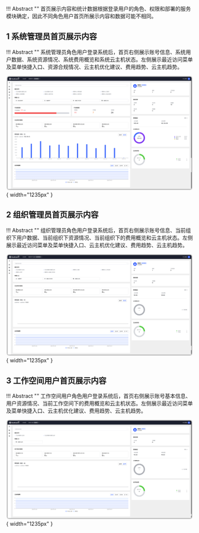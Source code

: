 !!! Abstract ""
    首页展示内容和统计数据根据登录用户的角色、权限和部署的服务模块确定，因此不同角色用户首页所展示内容和数据可能不相同。

## 1 系统管理员首页展示内容

!!! Abstract ""
    系统管理员角色用户登录系统后，首页右侧展示账号信息、系统用户数据、系统资源情况、系统费用概览和系统云主机状态。左侧展示最近访问菜单及菜单快捷入口、资源合规情况、云主机优化建议、费用趋势、云主机趋势。

![系统管理员首页视图](../img/user_manual/系统管理员首页视图.png){ width="1235px" }

## 2 组织管理员首页展示内容

!!! Abstract ""
    组织管理员角色用户登录系统后，首页右侧展示账号信息、当前组织下用户数据、当前组织下资源情况、当前组织下的费用概览和云主机状态。左侧展示最近访问菜单及菜单快捷入口、云主机优化建议、费用趋势、云主机趋势。

![组织管理员首页视图](../img/user_manual/组织管理员首页视图.png){ width="1235px" }

## 3 工作空间用户首页展示内容

!!! Abstract ""
    工作空间用户角色用户登录系统后，首页右侧展示账号基本信息、用户资源情况、当前工作空间下的费用概览和云主机状态。左侧展示最近访问菜单及菜单快捷入口、云主机优化建议、费用趋势、云主机趋势。

![普通用户首页视图](../img/user_manual/普通用户首页视图.png){ width="1235px" }